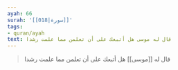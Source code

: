 ```yaml
---
ayah: 66
surah: '[[018|سورة]]'
tags:
- quran/ayah
text: قال له موسى هل أتبعك على أن تعلمن مما علمت رشدا
---
```

> قال له [[موسى]] هل أتبعك على أن تعلمن مما علمت رشدا
